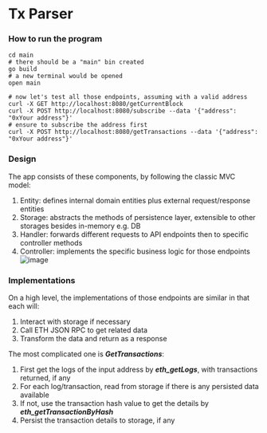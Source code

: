 # Tx Parser

### How to run the program
```
cd main
# there should be a "main" bin created
go build
# a new terminal would be opened
open main

# now let's test all those endpoints, assuming with a valid address
curl -X GET http://localhost:8080/getCurrentBlock
curl -X POST http://localhost:8080/subscribe --data '{"address": "0xYour address"}'
# ensure to subscribe the address first
curl -X POST http://localhost:8080/getTransactions --data '{"address": "0xYour address"}'
```

### Design
The app consists of these components, by following the classic MVC model:
1. Entity: defines internal domain entities plus external request/response entities
2. Storage: abstracts the methods of persistence layer, extensible to other storages besides in-memory e.g. DB
3. Handler: forwards different requests to API endpoints then to specific controller methods
4. Controller: implements the specific business logic for those endpoints
![image](https://github.com/LK-Tmac1/tx_parser_go/assets/7871066/c731eca0-bd9d-474d-93be-47efd2e39320)

### Implementations
On a high level, the implementations of those endpoints are similar in that each will:
1. Interact with storage if necessary
2. Call ETH JSON RPC to get related data
3. Transform the data and return as a response

The most complicated one is ***GetTransactions***:
1. First get the logs of the input address by ***eth_getLogs***, with transactions returned, if any
2. For each log/transaction, read from storage if there is any persisted data available 
3. If not, use the transaction hash value to get the details by ***eth_getTransactionByHash***
4. Persist the transaction details to storage, if any
